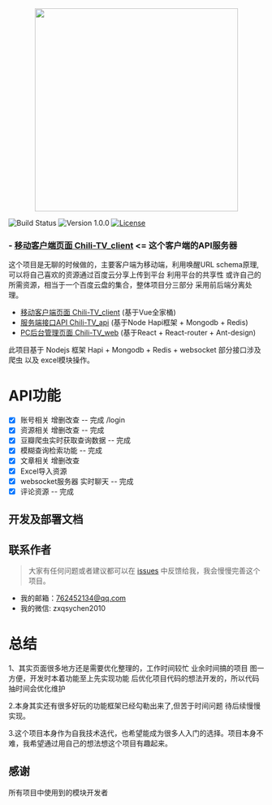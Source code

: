 
<div align=center><img src="http://aladjs.cn/hapi.jpg" width="400"/></div>

![Build Status](https://img.shields.io/badge/build-passing-green.svg)
![Version 1.0.0](https://img.shields.io/badge/version-2.0.0-yellow.svg)
[![License](https://img.shields.io/badge/license-GPL3.0-blue.svg)]()

### - [移动客户端页面 Chili-TV_client](https://github.com/laoxue/Chili-TV_client) <= 这个客户端的API服务器

这个项目是无聊的时候做的，主要客户端为移动端，利用唤醒URL schema原理, 可以将自己喜欢的资源通过百度云分享上传到平台 利用平台的共享性 或许自己的所需资源，相当于一个百度云盘的集合，整体项目分三部分 采用前后端分离处理。

- [移动客户端页面 Chili-TV_client](https://github.com/laoxue/Chili-TV_client)  (基于Vue全家桶)
- [服务端接口API Chili-TV_api](https://github.com/laoxue/Chili-TV_api) (基于Node Hapi框架 + Mongodb + Redis)
- [PC后台管理页面 Chili-TV_web](https://github.com/laoxue/Chili-TV_web) (基于React + React-router + Ant-design)

此项目基于 Nodejs 框架 Hapi  + Mongodb + Redis + websocket
部分接口涉及爬虫 以及 excel模块操作。

# API功能
- [x] 账号相关 增删改查 -- 完成  /login
- [x] 资源相关 增删改查 -- 完成
- [x] 豆瓣爬虫实时获取查询数据 -- 完成
- [x] 模糊查询检索功能 -- 完成
- [x] 文章相关 增删改查
- [x] Excel导入资源
- [x] websocket服务器 实时聊天 -- 完成
- [x] 评论资源 -- 完成

## 开发及部署文档


## 联系作者

> 大家有任何问题或者建议都可以在 [issues](https://github.com/laoxue/Chili-TV_api/issues) 中反馈给我，我会慢慢完善这个项目。

- 我的邮箱：762452134@qq.com
- 我的微信: zxqsychen2010

# 总结

1、其实页面很多地方还是需要优化整理的，工作时间较忙 业余时间搞的项目 图一方便，开发时本着功能至上先实现功能 后优化项目代码的想法开发的，所以代码抽时间会优化维护

2.本身其实还有很多好玩的功能框架已经勾勒出来了,但苦于时间问题 待后续慢慢实现。

3.这个项目本身作为自我技术迭代，也希望能成为很多人入门的选择。项目本身不难，我希望通过用自己的想法想这个项目有趣起来。

## 感谢

所有项目中使用到的模块开发者
